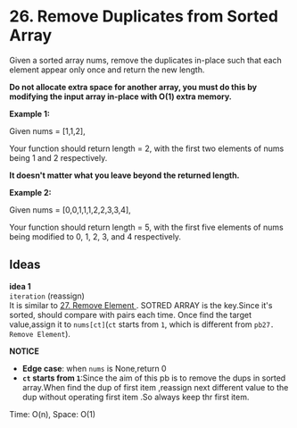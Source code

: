 # 26. Remove Duplicates from Sorted Array  

Given a sorted array nums, remove the duplicates in-place such that each element appear only once and return the new length.

**Do not allocate extra space for another array, you must do this by modifying the input array in-place with O(1) extra memory.**      

**Example 1:**  

Given nums = [1,1,2],

Your function should return length = 2, with the first two elements of nums being 1 and 2 respectively.

**It doesn't matter what you leave beyond the returned length.**   

**Example 2:**  

Given nums = [0,0,1,1,1,2,2,3,3,4],

Your function should return length = 5, with the first five elements of nums being modified to 0, 1, 2, 3, and 4 respectively.    

## Ideas  
**idea 1**   
`iteration` (reassign)   
It is similar to [27. Remove Element ](https://github.com/JingRachaelZhu/CrackLeetcode/tree/JingRachaelZhu-patch-1/Array/27.%20Remove%20Element). SOTRED ARRAY is the key.Since it's sorted, should compare with pairs each time. Once find the target value,assign it to `nums[ct]`(`ct` starts from `1`, which is different from `pb27. Remove Element`).       

**NOTICE**      
* **Edge case**: when `nums` is None,return 0      
* **`ct` starts from `1`**:Since the aim of this pb is to remove the dups in sorted array.When find the dup of first item ,reassign next different value to the dup without operating first item .So always keep thr first item.          

Time: O(n), Space: O(1)      



